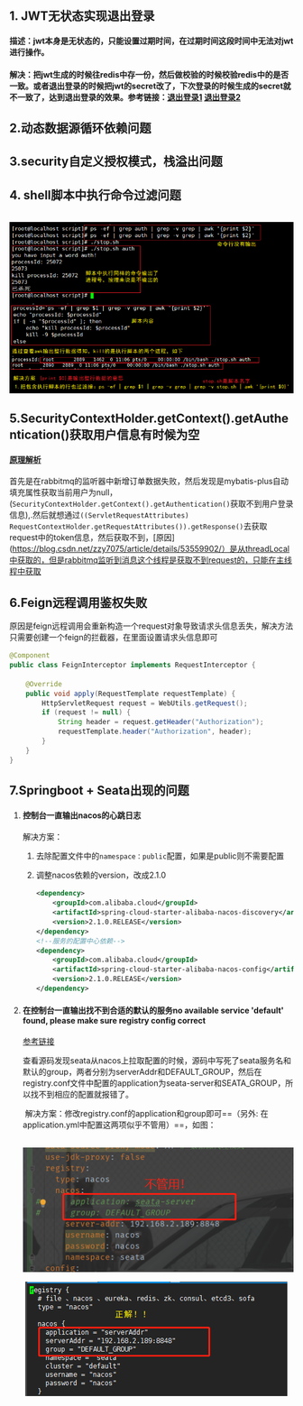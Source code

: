## 1. JWT无状态实现退出登录

#### 描述：jwt本身是无状态的，只能设置过期时间，在过期时间这段时间中无法对jwt进行操作。

#### 解决：把jwt生成的时候往redis中存一份，然后做校验的时候校验redis中的是否一致。或者退出登录的时候把jwt的secret改了，下次登录的时候生成的secret就不一致了，达到退出登录的效果。参考链接：[退出登录1](https://blog.csdn.net/weixin_42970433/article/details/103170301 )  [退出登录2](https://blog.csdn.net/weixin_42970433/article/details/102526722)

## 2.动态数据源循环依赖问题

## 3.security自定义授权模式，栈溢出问题

## 4. shell脚本中执行命令过滤问题

​	![image-20210831112913710](./img/image-20210831112913710.png)

## 5.SecurityContextHolder.getContext().getAuthentication()获取用户信息有时候为空

#### [原理解析](https://blog.csdn.net/yanyundi/article/details/111984303)

首先是在rabbitmq的监听器中新增订单数据失败，然后发现是mybatis-plus自动填充属性获取当前用户为null，(`SecurityContextHolder.getContext().getAuthentication()`获取不到用户登录信息),.然后就想通过`((ServletRequestAttributes) RequestContextHolder.getRequestAttributes()).getResponse()`去获取request中的token信息，然后获取不到，[原因](https://blog.csdn.net/zzy7075/article/details/53559902/）是从threadLocal中获取的，但是rabbitmq监听到消息这个线程是获取不到request的，只能在主线程中获取

## 6.Feign远程调用鉴权失败

原因是feign远程调用会重新构造一个request对象导致请求头信息丢失，解决方法只需要创建一个feign的拦截器，在里面设置请求头信息即可

```java
@Component
public class FeignInterceptor implements RequestInterceptor {

    @Override
    public void apply(RequestTemplate requestTemplate) {
        HttpServletRequest request = WebUtils.getRequest();
        if (request != null) {
            String header = request.getHeader("Authorization");
            requestTemplate.header("Authorization", header);
        }
    }
}
```

## 7.Springboot + Seata出现的问题

1. #### 控制台一直输出nacos的心跳日志

   解决方案：

   1. 去除配置文件中的`namespace：public`配置，如果是public则不需要配置

   2. 调整nacos依赖的version，改成2.1.0

      ```xml
      <dependency>
          <groupId>com.alibaba.cloud</groupId>
          <artifactId>spring-cloud-starter-alibaba-nacos-discovery</artifactId>
          <version>2.1.0.RELEASE</version>
      </dependency>
      <!--服务的配置中心依赖-->
      <dependency>
          <groupId>com.alibaba.cloud</groupId>
          <artifactId>spring-cloud-starter-alibaba-nacos-config</artifactId>
          <version>2.1.0.RELEASE</version>
      </dependency>
      ```

2. #### 在控制台一直输出找不到合适的默认的服务no available service 'default' found, please make sure registry config correct

   [参考链接](https://blog.csdn.net/w1054993544/article/details/107793501)

   查看源码发现seata从nacos上拉取配置的时候，源码中写死了seata服务名和默认的group，两者分别为serverAddr和DEFAULT_GROUP，然后在registry.conf文件中配置的application为seata-server和SEATA_GROUP，所以找不到相应的配置就报错了。

   ​	解决方案：修改registry.conf的application和group即可==（另外: 在application.yml中配置这两项似乎不管用）==，如图：

   ​		![image-20211001162803886](../deploy/img/image-20211001162803886.png) 

   ​		![image-20211001162554789](../deploy/img/image-20211001162554789.png) 

   













































